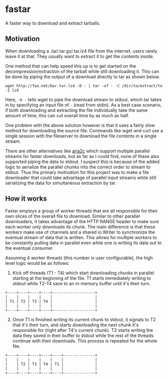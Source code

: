 # fastar

A faster way to download and extract tarballs.

## Motivation

When downloading a .tar/.tar.gz/.tar.lz4 file from the internet, users rarely leave it at that. They usually want to extract it to get the contents inside.

One method that can help speed this up is to get started on the decompression/extraction of the tarball while still downloading it. 
This can be done by piping the output of a download directly to tar as shown below.

`wget http://foo.net/bar.tar.lz4 -O - | tar -xf - -C /dir/to/extract/to -I lz4`

Here, `-O -` tells wget to pipe the download stream to stdout, which tar takes in by specifying an input file of `-` (read from stdin).
As a best case scenario, if both downloading and extracting the file individually take the same amount of time, this can cut overall time by as much as half.

One problem with the above solution however is that it uses a fairly slow method for downloading the source file.
Commands like wget and curl use a single session with the fileserver to download the file contents in a single stream.

There are other alternatives like [aria2c](https://github.com/aria2/aria2) which support multiple parallel streams for faster downloads, but as far as I could find, none of these also supported piping the data to stdout.
I suspect this is because of the added logic to serialize the parallel chunks into the correct order to stream to stdout.
Thus the primary motivation for this project was to make a file downloader that could take advantage of parallel input streams while still serializing the data for simultaneous extraction by tar.

## How it works
Fastar employs a group of worker threads that are all responsible for their own slices of the overall file to download.
Similar to other parallel downloaders, it takes advantage of the HTTP RANGE header to make sure each worker only downloads its chunk.
The main difference is that these workers make use of channels and a shared io.Writer to synchronize the eventual stream of data that is written.
This allows for multiple workers to be constantly pulling data in parallel even while one is writing its data out to the eventual consumer.

Assuming 4 worker threads (this number is user configurable), the high level logic would be as follows:

1. Kick off threads (T1 - T4) which start downloading chunks in parallel starting at the beginning of the file.
T1 starts immediately writing to stdout while T2-T4 save to an in-memory buffer until it's their turn.
```
+----+----+----+----+-------------------+
|    |    |    |    |                   |
| T1 | T2 | T3 | T4 |                   |
|    |    |    |    |                   |
+----+----+----+----+-------------------+
```

2. Once T1 is finished writing its current chunk to stdout, it signals to T2 that it's their turn, and starts downloading the next chunk it's responsible for (right after T4's current chunk).
   T2 starts writing the data they saved in their buffer to stdout while the rest of the threads continue with their downloads. This process is repeated for the whole file.
```
+----+----+----+----+----+--------------+
|    |    |    |    |    |              |
|    | T2 | T3 | T4 | T1 |              |
|    |    |    |    |    |              |
+----+----+----+----+----+--------------+
```
